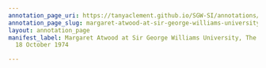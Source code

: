 ```yaml
---
annotation_page_uri: https://tanyaclement.github.io/SGW-SI/annotations/margaret-atwood-at-sir-george-williams-university-the-poetry-series-18-october-1974-canvas-1-audience-member-1.json
annotation_page_slug: margaret-atwood-at-sir-george-williams-university-the-poetry-series-18-october-1974-canvas-1-audience-member-1
layout: annotation_page
manifest_label: Margaret Atwood at Sir George Williams University, The Poetry Series,
  18 October 1974

---
```

